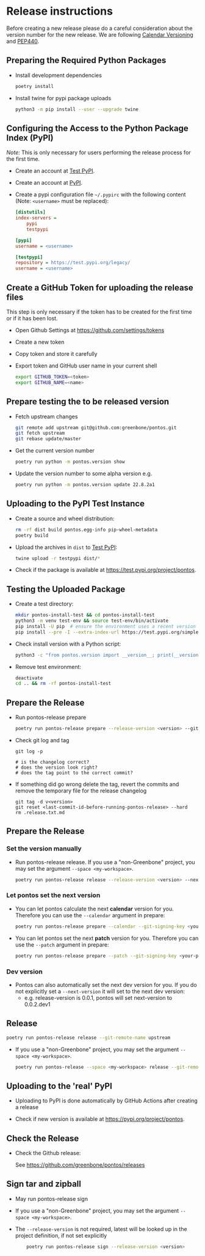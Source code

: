 # Release instructions

Before creating a new release please do a careful consideration about the
version number for the new release. We are following [Calendar Versioning](https://calver.org)
and [PEP440](https://www.python.org/dev/peps/pep-0440/).

## Preparing the Required Python Packages

* Install development dependencies

  ```sh
  poetry install
  ```

* Install twine for pypi package uploads

  ```sh
  python3 -m pip install --user --upgrade twine
  ```

## Configuring the Access to the Python Package Index (PyPI)

*Note:* This is only necessary for users performing the release process for the
first time.

* Create an account at [Test PyPI](https://packaging.python.org/guides/using-testpypi/).

* Create an account at [PyPI](https://pypi.org/).

* Create a pypi configuration file `~/.pypirc` with the following content (Note:
  `<username>` must be replaced):

  ```ini
  [distutils]
  index-servers =
      pypi
      testpypi

  [pypi]
  username = <username>

  [testpypi]
  repository = https://test.pypi.org/legacy/
  username = <username>
  ```

## Create a GitHub Token for uploading the release files

This step is only necessary if the token has to be created for the first time or
if it has been lost.

* Open Github Settings at https://github.com/settings/tokens
* Create a new token
* Copy token and store it carefully
* Export token and GitHub user name in your current shell

  ```sh
  export GITHUB_TOKEN=<token>
  export GITHUB_NAME=<name>
  ```


## Prepare testing the to be released version

* Fetch upstream changes

  ```sh
  git remote add upstream git@github.com:greenbone/pontos.git
  git fetch upstream
  git rebase update/master
  ```

* Get the current version number

  ```sh
  poetry run python -m pontos.version show
  ```

* Update the version number to some alpha version e.g.

  ```sh
  poetry run python -m pontos.version update 22.8.2a1
  ```

## Uploading to the PyPI Test Instance

* Create a source and wheel distribution:

  ```sh
  rm -rf dist build pontos.egg-info pip-wheel-metadata
  poetry build
  ```

* Upload the archives in `dist` to [Test PyPI](https://test.pypi.org/):

  ```sh
  twine upload -r testpypi dist/*
  ```

* Check if the package is available at <https://test.pypi.org/project/pontos>.

## Testing the Uploaded Package

* Create a test directory:

  ```sh
  mkdir pontos-install-test && cd pontos-install-test
  python3 -m venv test-env && source test-env/bin/activate
  pip install -U pip  # ensure the environment uses a recent version of pip
  pip install --pre -I --extra-index-url https://test.pypi.org/simple/ pontos
  ```

* Check install version with a Python script:

  ```sh
  python3 -c "from pontos.version import __version__; print(__version__)"
  ```

* Remove test environment:

  ```sh
  deactivate
  cd .. && rm -rf pontos-install-test
  ```

## Prepare the Release

* Run pontos-release prepare

  ```sh
  poetry run pontos-release prepare --release-version <version> --git-signing-key <your-public-gpg-key>
  ```

* Check git log and tag

  ```
  git log -p

  # is the changelog correct?
  # does the version look right?
  # does the tag point to the correct commit?
  ```

* If something did go wrong delete the tag, revert the commits and remove the
  temporary file for the release changelog

  ```
  git tag -d v<version>
  git reset <last-commit-id-before-running-pontos-release> --hard
  rm .release.txt.md
  ```

## Prepare the Release

### Set the version manually

* Run pontos-release release. If you use a "non-Greenbone" project, you may set
  the argument `--space <my-workspace>`.

  ```sh
  poetry run pontos-release release --release-version <version> --next-version <dev-version> --git-remote-name upstream
  ```

### Let pontos set the next version

* You can let pontos calculate the next **calendar** version for you. Therefore you can use the `--calendar` argument in prepare:

  ```sh
  poetry run pontos-release prepare --calendar --git-signing-key <your-public-gpg-key>
  ```

* You can let pontos set the next **patch** version for you. Therefore you can use the `--patch` argument in prepare:

  ```sh
  poetry run pontos-release prepare --patch --git-signing-key <your-public-gpg-key>
  ```

### Dev version

* Pontos can also automatically set the next dev version for you. If you do not explicitly set a `--next-version` it will set to the next dev version:
  * e.g. release-version is 0.0.1, pontos will set next-version to 0.0.2.dev1

## Release

  ```sh
  poetry run pontos-release release --git-remote-name upstream
  ```

* If you use a "non-Greenbone" project, you may set the argument `--space <my-workspace>`.

  ```sh
  poetry run pontos-release --space <my-workspace> release --git-remote-name upstream
  ```

## Uploading to the 'real' PyPI

* Uploading to PyPI is done automatically by GitHub Actions after creating a release

* Check if new version is available at <https://pypi.org/project/pontos>.

## Check the Release

* Check the Github release:

  See https://github.com/greenbone/pontos/releases

## Sign tar and zipball

* May run pontos-release sign
* If you use a "non-Greenbone" project, you may set the argument `--space <my-workspace>`.
* The `--release-version` is not required, latest will be looked up in the project 
  definition, if not set explicitly

  ```sh
      poetry run pontos-release sign --release-version <version>
  ```

